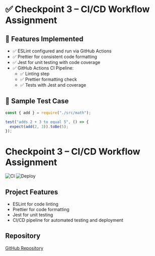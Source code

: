 # ✅ Checkpoint 3 – CI/CD Workflow Assignment

## 🔧 Features Implemented

- ✅ ESLint configured and run via GitHub Actions
- ✅ Prettier for consistent code formatting
- ✅ Jest for unit testing with code coverage
- ✅ GitHub Actions CI Pipeline:
  - ✅ Linting step
  - ✅ Prettier formatting check
  - ✅ Tests with Jest and coverage

## 🧪 Sample Test Case

```js
const { add } = require("./src/math");

test("adds 2 + 3 to equal 5", () => {
  expect(add(2, 3)).toBe(5);
});
```

# Checkpoint 3 – CI/CD Workflow Assignment

![CI](https://github.com/SouthBhuiyan/checkpoint-3/actions/workflows/ci.yml/badge.svg)
![Deploy](https://github.com/SouthBhuiyan/checkpoint-3/actions/workflows/deploy.yml/badge.svg)

## Project Features

- ESLint for code linting
- Prettier for code formatting
- Jest for unit testing
- CI/CD pipeline for automated testing and deployment

## Repository

[GitHub Repository](https://github.com/SouthBhuiyan/checkpoint-3)
